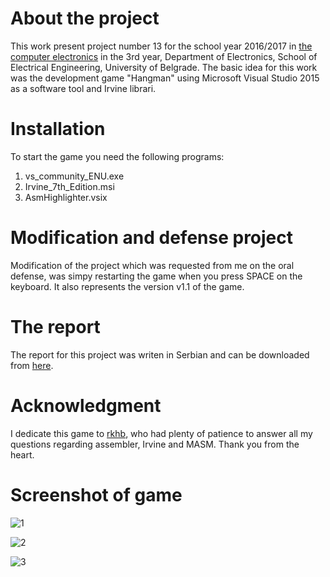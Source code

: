 # About the project
This work present project number 13 for the school year 2016/2017 in [the computer electronics](http://tnt.etf.rs/~oe3re/) in the 3rd year, Department of Electronics, School of Electrical Engineering, University of Belgrade. The basic idea for this work was the development game "Hangman" using Microsoft Visual Studio 2015 as a software tool and Irvine librari.

# Installation
To start the game you need the following programs:
1. vs_community_ENU.exe
2. Irvine_7th_Edition.msi
3. AsmHighlighter.vsix

# Modification and defense project
Modification of the project which was requested from me on the oral defense, was simpy restarting the game when you press 
SPACE on the keyboard. It also represents the version v1.1 of the game.

# The report
The report for this project was writen in Serbian and can be downloaded from [here](https://goo.gl/Z1CrPI).

# Acknowledgment
I dedicate this game to [rkhb](https://stackoverflow.com/users/3512216/rkhb), who had plenty of patience to answer all my questions regarding assembler, Irvine and MASM. Thank you from the heart.

# Screenshot of game

![1](https://user-images.githubusercontent.com/16638876/26972268-5643281a-4d11-11e7-851e-1fd6253bbb9e.png)

![2](https://user-images.githubusercontent.com/16638876/26972276-5c4341dc-4d11-11e7-868b-4529c6f319fd.png)

![3](https://user-images.githubusercontent.com/16638876/26972284-61cfe3c6-4d11-11e7-8828-bd991efeb40c.png)

